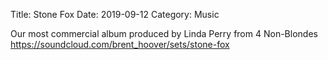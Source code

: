 Title: Stone Fox
Date: 2019-09-12
Category: Music

Our most commercial album produced by Linda Perry from 4 Non-Blondes
https://soundcloud.com/brent_hoover/sets/stone-fox
